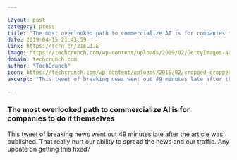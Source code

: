 ```yaml
---

layout: post
category: press
title: "The most overlooked path to commercialize AI is for companies to do it themselves"
date: 2019-04-15 21:43:59
link: https://tcrn.ch/2IEL1JE
image: https://techcrunch.com/wp-content/uploads/2019/02/GettyImages-483768859.jpg?w=400
domain: techcrunch.com
author: "TechCrunch"
icon: https://techcrunch.com/wp-content/uploads/2015/02/cropped-cropped-favicon-gradient.png?w=180
excerpt: "This tweet of breaking news went out 49 minutes late after the article was published. That really hurt our ability to spread the news and our traffic. Any update on getting this fixed?"

---
```


### The most overlooked path to commercialize AI is for companies to do it themselves

This tweet of breaking news went out 49 minutes late after the article was published. That really hurt our ability to spread the news and our traffic. Any update on getting this fixed?